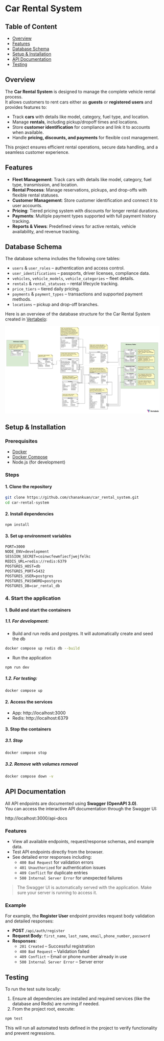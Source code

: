 # Car Rental System

## Table of Content

- [Overview](#overview)
- [Features](#features)
- [Database Schema](#database-schema)
- [Setup & Installation](#setup--installation)
- [API Documentation](#api-documentation)
- [Testing](#testing)

## Overview

The **Car Rental System** is designed to manage the complete vehicle rental
process.  
It allows customers to rent cars either as **guests** or **registered users**
and provides features to:

- Track **cars** with details like model, category, fuel type, and location.
- Manage **rentals**, including pickup/dropoff times and locations.
- Store **customer identification** for compliance and link it to accounts when
  available.
- Handle **pricing, discounts, and payments** for flexible cost management.

This project ensures efficient rental operations, secure data handling, and a
seamless customer experience.

## Features

- **Fleet Management**: Track cars with details like model, category, fuel type,
  transmission, and location.
- **Rental Process**: Manage reservations, pickups, and drop-offs with flexible
  rental statuses.
- **Customer Management**: Store customer identification and connect it to user
  accounts.
- **Pricing**: Tiered pricing system with discounts for longer rental durations.
- **Payments**: Multiple payment types supported with full payment history
  tracking.
- **Reports & Views**: Predefined views for active rentals, vehicle
  availability, and revenue tracking.

## Database Schema

The database schema includes the following core tables:

- `users` & `user_roles` – authentication and access control.
- `user_identifications` – passports, driver licenses, compliance data.
- `vehicles`, `vehicle_models`, `vehicle_categories` – fleet details.
- `rentals` & `rental_statuses` – rental lifecycle tracking.
- `price_tiers` – tiered daily pricing.
- `payments` & `payment_types` – transactions and supported payment methods.
- `locations` – pickup and drop-off branches.

Here is an overview of the database structure for the Car Rental System created
in [Vertabelo](https://www.vertabelo.com/):

![Database Schema](public/images/schemas/db_schema.png)

## Setup & Installation

### Prerequisites

- [Docker](https://www.docker.com/)
- [Docker Compose](https://docs.docker.com/compose/)
- Node.js (for development)

### Steps

#### 1. Clone the repository

```bash
git clone https://github.com/chanankuan/car_rental_system.git
cd car-rental-system
```

#### 2. Install dependencies

```bash
npm install
```

#### 3. Set up environment variables

```env
PORT=3000
NODE_ENV=development
SESSION_SECRET=coinwcfewmfiecfjwejfelkc
REDIS_URL=redis://redis:6379
POSTGRES_HOST=db
POSTGRES_PORT=5432
POSTGRES_USER=postgres
POSTGRES_PASSWORD=postgres
POSTGRES_DB=car_rental_db
```

### 4. Start the application

#### 1. Build and start the containers

##### 1.1. For development:

- Build and run redis and postgres. It will automatically create and seed the db

```bash
docker compose up redis db --build
```

- Run the application

```bash
npm run dev
```

##### 1.2. For testing:

```bash
docker compose up
```

#### 2. Access the services

- App: http://localhost:3000
- Redis: http://localhost:6379

#### 3. Stop the containers

##### 3.1. Stop

```bash
docker compose stop
```

##### 3.2. Remove with volumes removal

```bash
docker compose down -v
```

## API Documentation

All API endpoints are documented using **Swagger (OpenAPI 3.0)**.  
You can access the interactive API documentation through the Swagger UI:

http://localhost:3000/api-docs

### Features

- View all available endpoints, request/response schemas, and example data.
- Test API endpoints directly from the browser.
- See detailed error responses including:
  - `400 Bad Request` for validation errors
  - `401 Unauthorized` for authentication issues
  - `409 Conflict` for duplicate entries
  - `500 Internal Server Error` for unexpected failures

> The Swagger UI is automatically served with the application. Make sure your
> server is running to access it.

### Example

For example, the **Register User** endpoint provides request body validation and
detailed responses:

- **POST** `/api/auth/register`
- **Request Body**: `first_name`, `last_name`, `email`, `phone_number`,
  `password`
- **Responses**:
  - `201 Created` – Successful registration
  - `400 Bad Request` – Validation failed
  - `409 Conflict` – Email or phone number already in use
  - `500 Internal Server Error` – Server error

## Testing

To run the test suite locally:

1. Ensure all dependencies are installed and required services (like the
   database and Redis) are running if needed.
2. From the project root, execute:

```bash
npm test
```

This will run all automated tests defined in the project to verify functionality
and prevent regressions.
